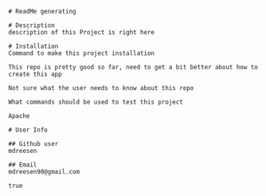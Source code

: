 
    # ReadMe generating

    # Description
    description of this Project is right here

    # Installation
    Command to make this project installation

    This repo is pretty good so far, need to get a bit better about how to create this app

    Not sure what the user needs to know about this repo

    What commands should be used to test this project

    Apache

    # User Info

    ## Github user
    mdreesen

    ## Email
    mdreesen90@gmail.com

    true

    
    
